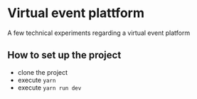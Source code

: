 # Virtual event plattform

A few technical experiments regarding a virtual event platform

## How to set up the project

- clone the project
- execute `yarn`
- execute `yarn run dev`
